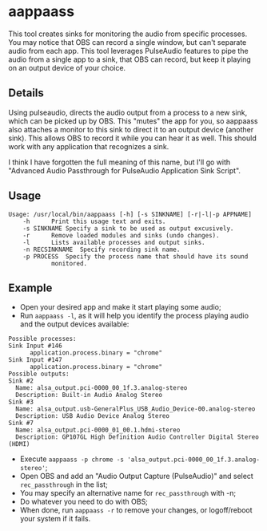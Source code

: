 # aappaass

This tool creates sinks for monitoring the audio from specific processes.
You may notice that OBS can record a single window, but can't separate audio from each app. This tool leverages PulseAudio features to pipe the audio from a single app to a sink, that OBS can record, but keep it playing on an output device of your choice.

## Details

Using pulseaudio, directs the audio output from a process to a new sink, which can be picked up by OBS. This "mutes" the app for you, so aappaass also attaches a monitor to this sink to direct it to an output device (another sink). This allows OBS to record it while you can hear it as well. This should work with any application that recognizes a sink. 

I think I have forgotten the full meaning of this name, but I'll go with "Advanced Audio Passthrough for PulseAudio Application Sink Script".

## Usage

```
Usage: /usr/local/bin/aappaass [-h] [-s SINKNAME] [-r|-l|-p APPNAME]
	-h		Print this usage text and exits.
	-s SINKNAME	Specify a sink to be used as output excusively.
	-r		Remove loaded modules and sinks (undo changes).
	-l		Lists available processes and output sinks.
	-n RECSINKNAME	Specify recording sink name.
	-p PROCESS	Specify the process name that should have its sound
			monitored.
```

## Example

  - Open your desired app and make it start playing some audio;
  - Run `aappaass -l`, as it will help you identify the process playing audio and the output devices available:
  ```
Possible processes:
Sink Input #146
		application.process.binary = "chrome"
Sink Input #147
		application.process.binary = "chrome"
Possible outputs:
Sink #2
	Name: alsa_output.pci-0000_00_1f.3.analog-stereo
	Description: Built-in Audio Analog Stereo
Sink #3
	Name: alsa_output.usb-GeneralPlus_USB_Audio_Device-00.analog-stereo
	Description: USB Audio Device Analog Stereo
Sink #7
	Name: alsa_output.pci-0000_01_00.1.hdmi-stereo
	Description: GP107GL High Definition Audio Controller Digital Stereo (HDMI)
```
  - Execute `aappaass -p chrome -s 'alsa_output.pci-0000_00_1f.3.analog-stereo'`;
  - Open OBS and add an "Audio Output Capture (PulseAudio)" and select `rec_passthrough` in the list;
  - You may specify an alternative name for `rec_passthrough` with -n;
  - Do whatever you need to do with OBS;
  - When done, run `aappaass -r` to remove your changes, or logoff/reboot your system if it fails.
